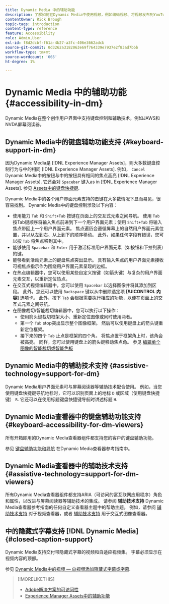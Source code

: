 ```yaml
---
title: Dynamic Media 中的辅助功能
description: 了解如何在Dynamic Media中使用视频，例如编码视频、将视频发布到YouTube以及查看视频报表的最佳实践。 还可了解如何向视频添加隐藏式字幕、字幕或章节标记。
contentOwner: Rick Brough
topic-tags: introduction
content-type: reference
feature: Accessibility
role: Admin,User
exl-id: f8d2dcbf-f61a-4b27-a3fc-406e3662adcb
source-git-commit: 0d3262a3182063e69f764339e7937e2f83ad7bbb
workflow-type: tm+mt
source-wordcount: '665'
ht-degree: 1%

---
```


# Dynamic Media 中的辅助功能 {#accessibility-in-dm}

Dynamic Media在整个创作用户界面中支持键盘控制和辅助技术，例如JAWS和NVDA屏幕阅读器。

## Dynamic Media中的键盘辅助功能支持 {#keyboard-support-in-dm}

因为Dynamic Media是 [!DNL Experience Manager Assets]，则大多数键盘控制行为与中的相同 [!DNL Experience Manager Assets]. 例如， `Cancel` Dynamic Media中的按钮与中的按钮具有相同的焦点高亮 [!DNL Experience Manager Assets]. 它还会对 `Spacebar` 键入as in [!DNL Experience Manager Assets]. 参见 [Assets中的键盘快捷键](/help/assets/accessibility.md#keyboard-shortcuts).

Dynamic Media中的各个用户界面元素支持的击键在大多数情况下显而易见，很容易找到。 Dynamic Media中的键盘控制涉及以下内容：

* 使用能力 `Tab` 和 `Shift+Tab` 按键在页面上的交互式元素之间导航。
使用 `Tab` 按Tab键顺序将输入焦点前进到下一个用户界面元素；使用 `Shift+Tab` 将输入焦点带回上一个用户界面元素。
焦点遍历会遵循屏幕上的自然用户界面元素位置，并以从左到右、从上到下的顺序移动。 此外，如果任何字段有错误，您可以按 `Tab` 将焦点移到其中。
* 能够使用 `Spacebar` 和 `Enter` 用于激活标准用户界面元素（如按钮和下拉列表）的键。
* 能够看到活动元素上的键盘焦点突出显示。 具有输入焦点的用户界面元素接收可视焦点指示作为围绕用户界面元素呈现的边框。
* 在热点编辑器中，您可以使用某些自定义按键（如箭头键）与复杂的用户界面元素交互，以重新定位热点。
* 在交互式视频编辑器中，您可以使用 `Spacebar` 以选择图像并将其添加到区段。 此外，您还可以使用 `Backspace` 键以从中删除选定项 **[!UICONTROL 内容]** 选项卡。 此外，按下 `Tab` 会根据需要执行相应的功能，以便在页面上的交互式元素之间导航。
* 在图像裁切/智能裁切编辑器中，您可以执行以下操作：
   * 使用箭头键裁切框架大小、重新定位图像或同时使用两者。
   * 第一个 `Tab` stop突出显示整个图像框架。 然后可以使用键盘上的箭头键重新定位框架。
   * 接下来的四个 `Tab` 止点是框架的四个角。 将焦点置于框架角上时，该角会被高亮。 同样，您可以使用键盘上的箭头键移动焦点角。
参见 [编辑单个图像的智能裁切或智能色板](/help/assets/dynamic-media/image-profiles.md#editing-the-smart-crop-or-smart-swatch-of-a-single-image)

<!-- Keyboarding is the same because Dynamic Media is using the same UI library (Coral 3 (Experience Manager 6.5) or Coral Spectrum (in Skyline)) as entire Experience Manager Assets.  -->

<!-- In the Hotspot editor, Dynamic Media lets you use arrow keys to control the position of a hot spot. See [Carousel Banners](/help/assets/dynamic-media/carousel-banners.md##adding-hotspots-or-image-maps-to-an-image-banner) or [Interactive Images](/help/assets/dynamic-media/interactive-images.md#adding-hotspots-to-an-image-banner)  -->

<!-- I think we should definitely mention this in the DM-specific area of documentation for keyboard support. -->

<!-- I would not get into much of details of specific keyboard support logic of these editors. One of the reasons - chances are that accessibility support will receive Phase2-like attention, with more holistic approach. -->

## Dynamic Media中的辅助技术支持 {#assistive-technology=support-for-dm}

Dynamic Media用户界面元素可与屏幕阅读器等辅助技术配合使用。 例如，当您使用键盘快捷键导航地标时，它可以识别页面上的地标 `D` 或区域（使用键盘快捷键） `R`. 它还可以在使用标题键盘快捷键导航时讲述标题 `H`.

## Dynamic Media查看器中的键盘辅助功能支持 {#keyboard-accessibility-for-dm-viewers}

所有开箱即用的Dynamic Media查看器组件都支持您的客户的键盘辅助功能。

参见 [键盘辅助功能和导航](https://experienceleague.adobe.com/docs/dynamic-media-developer-resources/library/c-keyboard-accessibility.html) 在Dynamic Media查看器参考指南中。

## Dynamic Media查看器中的辅助技术支持 {#assistive-technology=support-for-dm-viewers}

所有Dynamic Media查看器组件都支持ARIA（可访问的富互联网应用程序）角色和属性，以改进与屏幕阅读器等辅助技术的集成。
请参阅 **辅助技术支持** Dynamic Media查看器参考指南的任何自定义查看器主题中的帮助主题。 例如，请参阅 [辅助技术支持](https://experienceleague.adobe.com/docs/dynamic-media-developer-resources/library/viewers-aem-assets-dmc/video/r-html5-video-viewer-20-assistive.html) 对于视频查看器，或者 [辅助技术支持](https://experienceleague.adobe.com/docs/dynamic-media-developer-resources/library/viewers-for-aem-assets-only/interactive-images/c-html5-aem-interactive-image-assistive.html#viewers-for-aem-assets-only) 用于交互式图像查看器。

## 中的隐藏式字幕支持 [!DNL Dynamic Media] {#closed-caption-support}

Dynamic Media支持交付带隐藏式字幕的视频和自适应视频集。 字幕必须显示在视频内容的顶部。

参见 [Dynamic Media中的视频 — 向视频添加隐藏式字幕或字幕](/help/assets/dynamic-media/video.md#adding-captions-to-video).


>[!MORELIKETHIS]
>
>* [Adobe解决方案的可访问性](https://www.adobe.com/accessibility.html)
>* [Experience Manager Assets中的辅助功能](/help/assets/dynamic-media/accessibility-dm.md)


